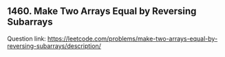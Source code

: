 ## 1460. Make Two Arrays Equal by Reversing Subarrays

Question link: https://leetcode.com/problems/make-two-arrays-equal-by-reversing-subarrays/description/